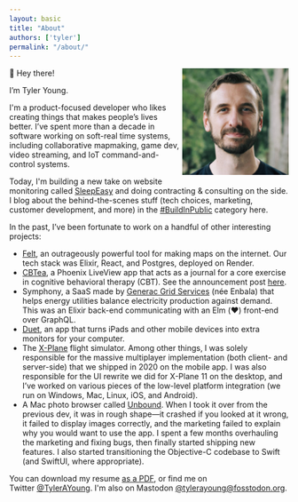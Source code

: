 ```yaml
---
layout: basic
title: "About"
authors: ['tyler']
permalink: "/about/"
---
```


<div class="float-right ml-2 sm:ml-8" style="float: right">
    <img src="/assets/images/author/tyler-young.jpg" class="rounded-full w-48" style="margin: 0 0 0.25rem; width: 12rem;">
</div>

👋 Hey there!

I’m Tyler Young.

I'm a product-focused developer who likes creating things that makes people’s lives better. I’ve spent more than a decade in software working on soft-real time systems, including collaborative mapmaking, game dev, video streaming, and IoT command-and-control systems.

Today, I'm building a new take on website monitoring called [SleepEasy](https://www.sleepeasy.app) and doing contracting & consulting on the side. I blog about the behind-the-scenes stuff (tech choices, marketing, customer development, and more) in the [#BuildInPublic](/category/build-in-public/) category here.

In the past, I’ve been fortunate to work on a handful of other interesting projects:

* [Felt](https://felt.com), an outrageously powerful tool for making maps on the internet. Our tech stack was Elixir, React, and Postgres, deployed on Render.
* [CBTea](https://www.cbtea.app), a Phoenix LiveView app that acts as a journal for a core exercise in cognitive behavioral therapy (CBT). See the announcement post [here](/2023/07/28/cbtea-release/).
* Symphony, a SaaS made by [Generac Grid Services](https://www.enbala.com) (née Enbala) that helps energy utilities balance electricity production against demand. This was an Elixir back-end communicating with an Elm (❤️) front-end over GraphQL.
* [Duet](https://www.duetdisplay.com), an app that turns iPads and other mobile devices into extra monitors for your computer.
* The [X-Plane](http://www.x-plane.com) flight simulator. Among other things, I was solely responsible for the massive multiplayer implementation (both client- and server-side) that we shipped in 2020 on the mobile app. I was also responsible for the UI rewrite we did for X-Plane 11 on the desktop, and I’ve worked on various pieces of the low-level platform integration (we run on Windows, Mac, Linux, iOS, and Android).
* A Mac photo browser called [Unbound](https://www.unboundapp.com/). When I took it over from the previous dev, it was in rough shape—it crashed if you looked at it wrong, it failed to display images correctly, and the marketing failed to explain why you would want to use the app. I spent a few months overhauling the marketing and fixing bugs, then finally started shipping new features. I also started transitioning the Objective-C codebase to Swift (and SwiftUI, where appropriate).

You can download my resume [as a PDF](/assets/files/tyler-young-resume.pdf), or find me on Twitter [@TylerAYoung](https://twitter.com/TylerAYoung). I'm also on Mastodon [@tylerayoung@fosstodon.org](https://fosstodon.org/web/@tylerayoung).
